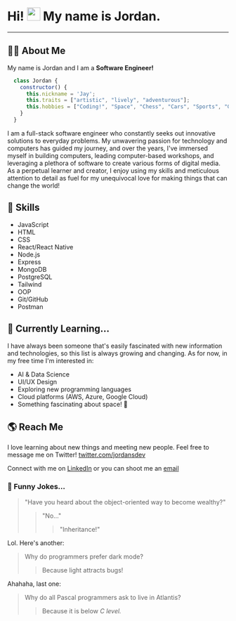 # Hi! <img src="https://raw.githubusercontent.com/iampavangandhi/iampavangandhi/master/gifs/Hi.gif" width="30px"> My name is Jordan.
---
## :man_technologist: About Me
My name is Jordan and I am a **Software Engineer!**

```javascript
  class Jordan {
    constructor() {
      this.nickname = 'Jay';
      this.traits = ["artistic", "lively", "adventurous"];
      this.hobbies = ["Coding!", "Space", "Chess", "Cars", "Sports", "Gaming"];
    }
  }
  ```

<p>
I am a full-stack software engineer who constantly seeks out innovative solutions to everyday problems. My unwavering passion for technology and computers has guided my journey, and over the years, I've immersed myself in building computers, leading computer-based workshops, and leveraging a plethora of software to create various forms of digital media. As a perpetual learner and creator, I enjoy using my skills and meticulous attention to detail as fuel for my unequivocal love for making things that can change the world!
</p>

## :wrench: Skills

* JavaScript
* HTML
* CSS
* React/React Native
* Node.js
* Express
* MongoDB
* PostgreSQL
* Tailwind
* OOP
* Git/GitHub
* Postman

## :rocket: Currently Learning...

I have always been someone that's easily fascinated with new information and technologies, so this list is always growing and changing. As for now, in my free time I'm interested in:
* AI & Data Science
* UI/UX Design
* Exploring new programming languages
* Cloud platforms (AWS, Azure, Google Cloud)
* Something fascinating about space! :rocket:

## :earth_americas: Reach Me

I love learning about new things and meeting new people. Feel free to message me on Twitter! [twitter.com/jordansdev](https://twitter.com/jsmallsdev)

Connect with me on [LinkedIn](https://www.linkedin.com/in/jsmallsdev/) or you can shoot me an [email](mailto:jsmallsdev@gmail.com)

### :microphone: Funny Jokes...

> "Have you heard about the object-oriented way to become wealthy?"
>> "No..."
>>> "Inheritance!"

Lol. Here's another:

> Why do programmers prefer dark mode?
>> Because light attracts bugs!

Ahahaha, last one:

> Why do all Pascal programmers ask to live in Atlantis?
>> Because it is below *C level.*

